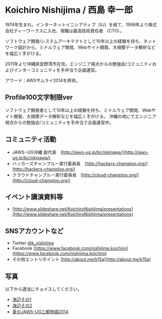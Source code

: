 # Koichiro Nishijima / 西島 幸一郎

1974年生まれ。インターネットイニシアティブ（IIJ）を経て、1998年より株式会社ディーワークスに入社、現職は最高技術責任者 （CTO）。

ソフトウェア開発/システムアーキテクトとして10年以上の経験を持ち、ネットワーク設計から、ミドルウェア開発、Webサイト開発、大規模データ解析などを幅広く手がける。

2011年より沖縄県宜野湾市在住。エンジニア視点からの勉強会/コミュニティおよびインターコミュニティを手弁当で企画運営。

アワード：AWSサムライ2014を拝命。

## Profile100文字制限ver

ソフトウェア開発者として10年以上の経験を持ち、ミドルウェア開発、Webサイト開発、大規模データ解析などを幅広く手がける。
沖縄の地にてエンジニア視点からの勉強会/コミュニティを手弁当で企画運営中。

## コミュニティ活動

* JAWS−UG沖縄 副代表　[http://jaws-ug.jp/bc/okinawa/](http://jaws-ug.jp/bc/okinawa/)
* ハッカーズチャンプルー実行委員長　[http://hackers-champloo.org/](http://hackers-champloo.org/)
* クラウドチャンプルー実行委員長　[http://cloud-champloo.org/](http://cloud-champloo.org/)

## イベント講演資料等

* [http://www.slideshare.net/KoichiroNishijima/presentations](http://www.slideshare.net/KoichiroNishijima/presentations)

## SNSアカウントなど

* Twitter [@k_nishijima](https://twitter.com/k_nishijima)
* Facebook [https://www.facebook.com/nishijima.koichiro](https://www.facebook.com/nishijima.koichiro)
* その他エントリポイント [http://about.me/k15a](http://about.me/k15a)

## 写真

以下から適当にチョイスしてください。

* [海辺その1](images/P5114846.jpg)
* [海辺その2](images/P5114847.jpg)
* [夏のJAWS-UG三都物語2014](images/14630358113_247f5fc249_o.jpg)

